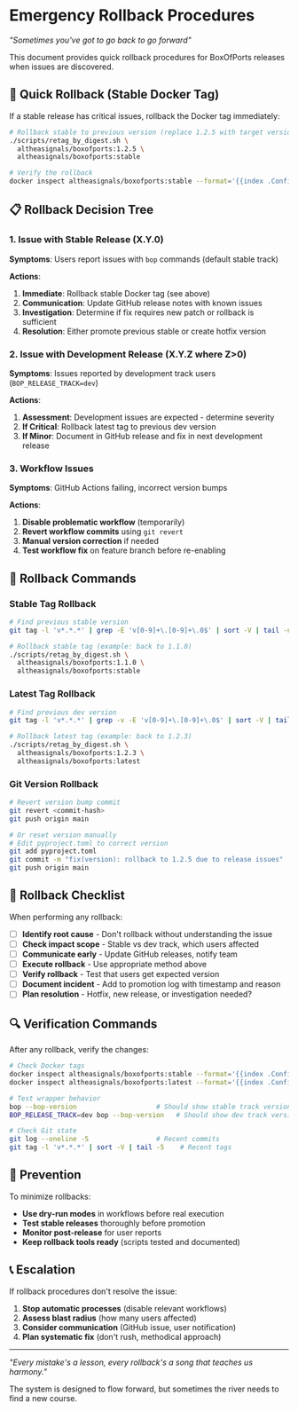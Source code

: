 # Emergency Rollback Procedures

*"Sometimes you've got to go back to go forward"*

This document provides quick rollback procedures for BoxOfPorts releases when issues are discovered.

## 🚨 Quick Rollback (Stable Docker Tag)

If a stable release has critical issues, rollback the Docker tag immediately:

```bash
# Rollback stable to previous version (replace 1.2.5 with target version)
./scripts/retag_by_digest.sh \
  altheasignals/boxofports:1.2.5 \
  altheasignals/boxofports:stable

# Verify the rollback
docker inspect altheasignals/boxofports:stable --format='{{index .Config.Labels "version"}}'
```

## 📋 Rollback Decision Tree

### 1. **Issue with Stable Release (X.Y.0)**
**Symptoms**: Users report issues with `bop` commands (default stable track)

**Actions**:
1. **Immediate**: Rollback stable Docker tag (see above)
2. **Communication**: Update GitHub release notes with known issues
3. **Investigation**: Determine if fix requires new patch or rollback is sufficient
4. **Resolution**: Either promote previous stable or create hotfix version

### 2. **Issue with Development Release (X.Y.Z where Z>0)**  
**Symptoms**: Issues reported by development track users (`BOP_RELEASE_TRACK=dev`)

**Actions**:
1. **Assessment**: Development issues are expected - determine severity
2. **If Critical**: Rollback latest tag to previous dev version
3. **If Minor**: Document in GitHub release and fix in next development release

### 3. **Workflow Issues**
**Symptoms**: GitHub Actions failing, incorrect version bumps

**Actions**:
1. **Disable problematic workflow** (temporarily) 
2. **Revert workflow commits** using `git revert`
3. **Manual version correction** if needed
4. **Test workflow fix** on feature branch before re-enabling

## 🔧 Rollback Commands

### Stable Tag Rollback
```bash
# Find previous stable version
git tag -l 'v*.*.*' | grep -E 'v[0-9]+\.[0-9]+\.0$' | sort -V | tail -n 2

# Rollback stable tag (example: back to 1.1.0)
./scripts/retag_by_digest.sh \
  altheasignals/boxofports:1.1.0 \
  altheasignals/boxofports:stable
```

### Latest Tag Rollback  
```bash
# Find previous dev version
git tag -l 'v*.*.*' | grep -v -E 'v[0-9]+\.[0-9]+\.0$' | sort -V | tail -n 2

# Rollback latest tag (example: back to 1.2.3)  
./scripts/retag_by_digest.sh \
  altheasignals/boxofports:1.2.3 \
  altheasignals/boxofports:latest
```

### Git Version Rollback
```bash
# Revert version bump commit
git revert <commit-hash>
git push origin main

# Or reset version manually
# Edit pyproject.toml to correct version
git add pyproject.toml
git commit -m "fix(version): rollback to 1.2.5 due to release issues"
git push origin main
```

## 📝 Rollback Checklist

When performing any rollback:

- [ ] **Identify root cause** - Don't rollback without understanding the issue
- [ ] **Check impact scope** - Stable vs dev track, which users affected  
- [ ] **Communicate early** - Update GitHub releases, notify team
- [ ] **Execute rollback** - Use appropriate method above
- [ ] **Verify rollback** - Test that users get expected version
- [ ] **Document incident** - Add to promotion log with timestamp and reason
- [ ] **Plan resolution** - Hotfix, new release, or investigation needed?

## 🔍 Verification Commands

After any rollback, verify the changes:

```bash
# Check Docker tags
docker inspect altheasignals/boxofports:stable --format='{{index .Config.Labels "version"}}'
docker inspect altheasignals/boxofports:latest --format='{{index .Config.Labels "version"}}'

# Test wrapper behavior
bop --bop-version                    # Should show stable track version
BOP_RELEASE_TRACK=dev bop --bop-version   # Should show dev track version

# Check Git state  
git log --oneline -5                 # Recent commits
git tag -l 'v*.*.*' | sort -V | tail -5    # Recent tags
```

## 🎯 Prevention

To minimize rollbacks:

- **Use dry-run modes** in workflows before real execution
- **Test stable releases** thoroughly before promotion  
- **Monitor post-release** for user reports
- **Keep rollback tools ready** (scripts tested and documented)

## 📞 Escalation

If rollback procedures don't resolve the issue:

1. **Stop automatic processes** (disable relevant workflows)
2. **Assess blast radius** (how many users affected)  
3. **Consider communication** (GitHub issue, user notification)
4. **Plan systematic fix** (don't rush, methodical approach)

---

*"Every mistake's a lesson, every rollback's a song that teaches us harmony."*

The system is designed to flow forward, but sometimes the river needs to find a new course.